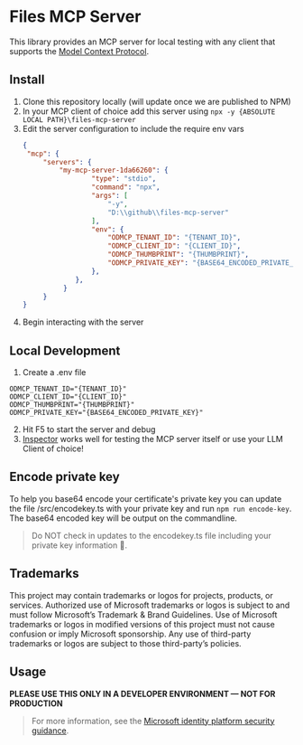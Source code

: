 # Files MCP Server

This library provides an MCP server for local testing with any client that supports the [Model Context Protocol](https://modelcontextprotocol.io/introduction).

## Install

1. Clone this repository locally (will update once we are published to NPM)
2. In your MCP client of choice add this server using `npx -y {ABSOLUTE LOCAL PATH}\files-mcp-server`
3. Edit the server configuration to include the require env vars
   ```json
   {
    "mcp": {
        "servers": {
            "my-mcp-server-1da66260": {
                    "type": "stdio",
                    "command": "npx",
                    "args": [
                        "-y",
                        "D:\\github\\files-mcp-server"
                    ],
                    "env": {
                        "ODMCP_TENANT_ID": "{TENANT_ID}",
                        "ODMCP_CLIENT_ID": "{CLIENT_ID}",
                        "ODMCP_THUMBPRINT": "{THUMBPRINT}",
                        "ODMCP_PRIVATE_KEY": "{BASE64_ENCODED_PRIVATE_KEY}",
                    },
                },
             }
        }
   }
   ```
4. Begin interacting with the server

## Local Development

1. Create a .env file

```
ODMCP_TENANT_ID="{TENANT_ID}"
ODMCP_CLIENT_ID="{CLIENT_ID}"
ODMCP_THUMBPRINT="{THUMBPRINT}"
ODMCP_PRIVATE_KEY="{BASE64_ENCODED_PRIVATE_KEY}"
```
2. Hit F5 to start the server and debug
3. [Inspector](https://github.com/modelcontextprotocol/inspector) works well for testing the MCP server itself or use your LLM Client of choice!


## Encode private key

To help you base64 encode your certificate's private key you can update the file /src/encodekey.ts with your private key and run `npm run encode-key`. The base64 encoded key will be output on the commandline.

> Do NOT check in updates to the encodekey.ts file including your private key information 🙂.

## Trademarks

This project may contain trademarks or logos for projects, products, or services. Authorized use of Microsoft trademarks or logos is subject to and must follow Microsoft’s Trademark & Brand Guidelines. Use of Microsoft trademarks or logos in modified versions of this project must not cause confusion or imply Microsoft sponsorship. Any use of third-party trademarks or logos are subject to those third-party’s policies.

## Usage

**PLEASE USE THIS ONLY IN A DEVELOPER ENVIRONMENT — NOT FOR PRODUCTION**

> For more information, see the [Microsoft identity platform security guidance](https://learn.microsoft.com/en-us/entra/identity-platform/secure-least-privileged-access).
